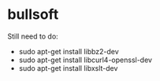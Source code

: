bullsoft
========

Still need to do:

 - sudo apt-get install libbz2-dev
 - sudo apt-get install libcurl4-openssl-dev
 - sudo apt-get install libxslt-dev
